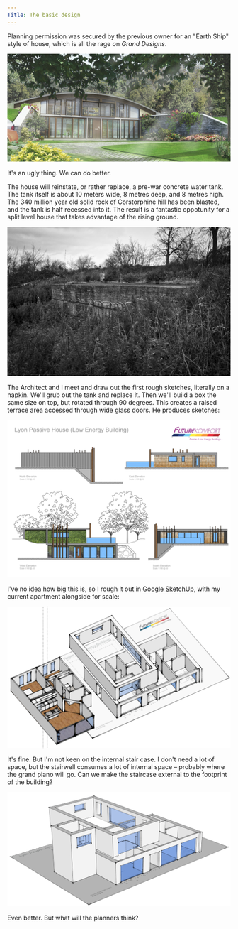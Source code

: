 ```yaml
---
Title: The basic design
---
```


Planning permission was secured by the previous owner for an "Earth Ship" style of house, which is all the rage on _Grand Designs_.

![The original design](/images/earthship.png)

It's an ugly thing. We can do better.

The house will reinstate, or rather replace, a pre-war concrete water tank. The tank itself is about 10 meters wide, 8 metres deep, and 8 metres high. The 340 million year old solid rock of Corstorphine hill has been blasted, and the tank is half recessed into it. The result is a fantastic oppotunity for a split level house that takes advantage of the rising ground.

![The tank](/images/tank.jpg)

The Architect and I meet and draw out the first rough sketches, literally on a napkin. We'll grub out the tank and replace it. Then we'll build a box the same size on top, but rotated through 90 degrees. This creates a raised terrace area accessed through wide glass doors. He produces sketches:

![First design](/images/first-sketch.png)

I've no idea how big this is, so I rough it out in [Google SketchUp](http://www.sketchup.com), with my current apartment alongside for scale:

![Interal stairway with my apartment for comparison](/images/render-with-apartment.png)

It's fine. But I'm not keen on the internal stair case. I don't need a lot of space, but the stairwell consumes a lot of internal space – probably where the grand piano will go. Can we make the staircase external to the footprint of the building?

![External stairway](/images/render-external-stair.png)

Even better. But what will the planners think?
